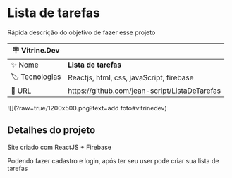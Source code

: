 # Lista de tarefas

Rápida descrição do objetivo de fazer esse projeto

| :placard: Vitrine.Dev |     |
| -------------  | --- |
| :sparkles: Nome        | **Lista de tarefas**
| :label: Tecnologias | Reactjs, html, css, javaScript, firebase
| :rocket: URL         | https://github.com/jean-script/ListaDeTarefas


<!-- Inserir imagem com a #vitrinedev ao final do link -->
![](?raw=true/1200x500.png?text=add foto#vitrinedev)

## Detalhes do projeto

Site criado com ReactJS + Firebase
 
Podendo fazer cadastro e login, após ter seu user pode criar sua lista de tarefas
